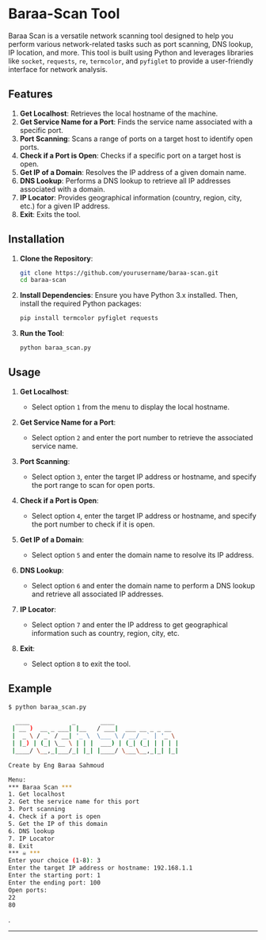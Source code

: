 # Baraa-Scan Tool

Baraa Scan is a versatile network scanning tool designed to help you perform various network-related tasks such as port scanning, DNS lookup, IP location, and more. This tool is built using Python and leverages libraries like `socket`, `requests`, `re`, `termcolor`, and `pyfiglet` to provide a user-friendly interface for network analysis.

## Features

1. **Get Localhost**: Retrieves the local hostname of the machine.
2. **Get Service Name for a Port**: Finds the service name associated with a specific port.
3. **Port Scanning**: Scans a range of ports on a target host to identify open ports.
4. **Check if a Port is Open**: Checks if a specific port on a target host is open.
5. **Get IP of a Domain**: Resolves the IP address of a given domain name.
6. **DNS Lookup**: Performs a DNS lookup to retrieve all IP addresses associated with a domain.
7. **IP Locator**: Provides geographical information (country, region, city, etc.) for a given IP address.
8. **Exit**: Exits the tool.

## Installation

1. **Clone the Repository**:
   ```bash
   git clone https://github.com/yourusername/baraa-scan.git
   cd baraa-scan
   ```

2. **Install Dependencies**:
   Ensure you have Python 3.x installed. Then, install the required Python packages:
   ```bash
   pip install termcolor pyfiglet requests
   ```

3. **Run the Tool**:
   ```bash
   python baraa_scan.py
   ```

## Usage

1. **Get Localhost**:
   - Select option `1` from the menu to display the local hostname.

2. **Get Service Name for a Port**:
   - Select option `2` and enter the port number to retrieve the associated service name.

3. **Port Scanning**:
   - Select option `3`, enter the target IP address or hostname, and specify the port range to scan for open ports.

4. **Check if a Port is Open**:
   - Select option `4`, enter the target IP address or hostname, and specify the port number to check if it is open.

5. **Get IP of a Domain**:
   - Select option `5` and enter the domain name to resolve its IP address.

6. **DNS Lookup**:
   - Select option `6` and enter the domain name to perform a DNS lookup and retrieve all associated IP addresses.

7. **IP Locator**:
   - Select option `7` and enter the IP address to get geographical information such as country, region, city, etc.

8. **Exit**:
   - Select option `8` to exit the tool.

## Example

```bash
$ python baraa_scan.py

  ____            _       ____                  
 | __ )  __ _ ___| |__   / ___|  ___ __ _ _ __  
 |  _ \ / _` / __| '_ \  \___ \ / __/ _` | '_ \ 
 | |_) | (_| \__ \ | | |  ___) | (_| (_| | | | |
 |____/ \__,_|___/_| |_| |____/ \___\__,_|_| |_|
 
Create by Eng Baraa Sahmoud

Menu:
*** Baraa Scan ***
1. Get localhost
2. Get the service name for this port
3. Port scanning
4. Check if a port is open
5. Get the IP of this domain
6. DNS lookup
7. IP Locator
8. Exit
*** ☠️ ***
Enter your choice (1-8): 3
Enter the target IP address or hostname: 192.168.1.1
Enter the starting port: 1
Enter the ending port: 100
Open ports:
22
80
```


.

---

